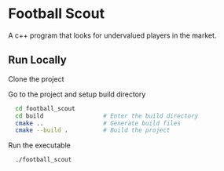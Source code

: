 # Football Scout

A c++ program that looks for undervalued players in the market.


## Run Locally

Clone the project


Go to the project and setup build directory

```bash
  cd football_scout
  cd build                 # Enter the build directory
  cmake ..                 # Generate build files
  cmake --build .          # Build the project

```
Run the executable

```bash
  ./football_scout
```
